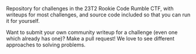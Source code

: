Repository for challenges in the 23T2 Rookie Code Rumble CTF, with writeups for most challenges, and source code included so that you can run it for yourself.

Want to submit your own community writeup for a challenge (even one which already has one)? Make a pull request! We love to see different approaches to solving problems.
